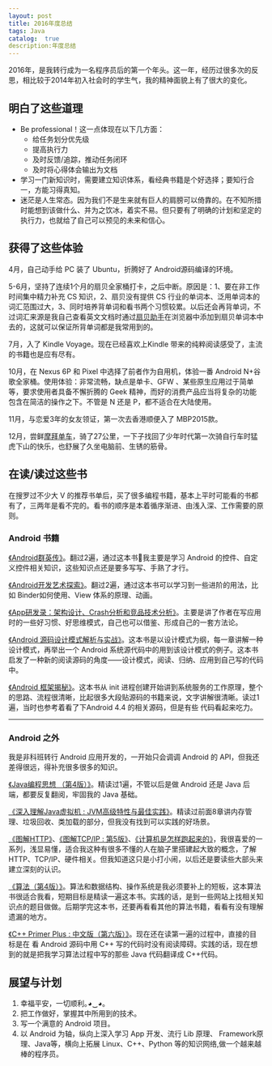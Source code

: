 ```yaml
---
layout: post
title: 2016年度总结
tags: Java
catalog:  true
description:年度总结 
---
```


2016年，是我转行成为一名程序员后的第一个年头。这一年，经历过很多次的反思，相比较于2014年初入社会时的学生气，我的精神面貌上有了很大的变化。

## 明白了这些道理

- Be professional！这一点体现在以下几方面：
  - 给任务划分优先级
  - 提高执行力
  - 及时反馈/追踪，推动任务闭环
  - 及时将心得体会输出为文档
- 学习一门新知识时，需要建立知识体系，看经典书籍是个好选择；要知行合一，方能习得真知。
- 迷茫是人生常态。因为我们不是生来就有巨人的肩膀可以倚靠的。在不知所措时能想到该做什么、并为之饮冰，着实不易。但只要有了明确的计划和坚定的执行力，也就给了自己可以预见的未来和信心。

## 获得了这些体验

4月，自己动手给 PC 装了 Ubuntu，折腾好了 Android源码编译的环境。

5-6月，坚持了连续1个月的扇贝全家桶打卡，之后中断。原因是：1、要在非工作时间集中精力补充 CS 知识，2、扇贝没有提供 CS 行业的单词本、泛用单词本的词汇范围过大，3、同时培养背单词和看书两个习惯较累。以后还会再背单词，不过词汇来源是我自己查看英文文档时通过[扇贝助手](https://chrome.google.com/webstore/detail/%E6%89%87%E8%B4%9D%E5%8A%A9%E6%89%8B%E5%A2%9E%E5%BC%BA%E7%89%88/aibonellgbdkldghjgbnapgjblebfkbl)在浏览器中添加到扇贝单词本中去的，这就可以保证所背单词都是我常用到的。

7月，入了 Kindle Voyage。现在已经喜欢上Kindle 带来的纯粹阅读感受了，主流的书籍也是应有尽有。

10月，在 Nexus 6P 和 Pixel 中选择了前者作为自用机，体验一番 Android N+谷歌全家桶。使用体验：非常流畅，缺点是单卡、GFW 、某些原生应用过于简单等，要求使用者具备不懈折腾的 Geek 精神，而好的消费产品应当将复杂的功能包含在简洁的操作之下。不管是 N 还是 P，都不适合在大陆使用。

11月，与恋爱3年的女友领证，第一次去香港顺便入了 MBP2015款。

12月，尝鲜[摩拜单车](https://m.mobike.com/app/pages/ridingtrack/index.html?orderid=MBK75560210441481884272126&lang=zh&userid=88621961084623751168704310&share=true)，骑了27公里，一下子找回了少年时代第一次骑自行车时猛虎下山的快乐，也舒展了久坐电脑前、生锈的筋骨。

## 在读/读过这些书

在搜罗过不少大 V 的推荐书单后，买了很多编程书籍，基本上平时可能看的书都有了，三两年是看不完的。看书的顺序是本着循序渐进、由浅入深、工作需要的原则。

### Android 书籍

[《Android群英传》](https://book.douban.com/subject/26599539/)。翻过2遍，通过这本书我主要是学习 Android 的控件、自定义控件相关知识，这些知识点还是要多写写、手熟了才行。

[《Android开发艺术探索》](https://book.douban.com/subject/26599538/)。翻过2遍，通过这本书可以学习到一些进阶的用法，比如 Binder如何使用、View 体系的原理、动画。

[《App研发录：架构设计、Crash分析和竞品技术分析》](https://book.douban.com/subject/26649050/)。主要是讲了作者在写应用时的一些好习惯、好思维模式，自己也可以借鉴、形成自己的一套方法论。

[《Android 源码设计模式解析与实战》](https://book.douban.com/subject/26644935/)。这本书是以设计模式为纲，每一章讲解一种设计模式，再举出一个 Android 系统源代码中的用到该设计模式的例子。这本书启发了一种新的阅读源码的角度——设计模式，阅读、归纳、应用到自己写的代码中。

[《Android 框架揭秘》](https://book.douban.com/subject/10570841/)。这本书从 init 进程创建开始讲到系统服务的工作原理，整个的思路、流程很清晰，比起很多大段贴源码的书籍来说，文字讲解很清晰。读过1遍，当时也参考着看了下Android 4.4 的相关源码，但是有些 代码看起来吃力。

----

### Android 之外

我是非科班转行 Android 应用开发的，一开始只会调调 Android 的 API，但我还差得很远，得补充很多很多的知识。

[《Java编程思想 （第4版）》](https://book.douban.com/subject/2130190/)。精读过1遍，不管以后是做 Android 还是 Java 后端，都要反复翻阅，牢固我的 Java 基础。

[《深入理解Java虚拟机 : JVM高级特性与最佳实践》](https://book.douban.com/subject/6522893/)。精读过前面8章讲内存管理、垃圾回收、类加载的部分，但我没有找到可以实践的好场景。

[《图解HTTP》](https://book.douban.com/subject/25863515/)、[《图解TCP/IP : 第5版》](https://book.douban.com/subject/24737674/)、[《计算机是怎样跑起来的》](https://book.douban.com/subject/26397183/)，我很喜爱的一系列，浅显易懂，适合我这种有很多不懂的人在脑子里搭建起大致的概念，了解 HTTP、TCP/IP、硬件相关。但我知道这只是小打小闹，以后还是要读些大部头来建立深刻的认识。

[《算法（第4版）》](https://book.douban.com/subject/19952400/)。算法和数据结构、操作系统是我必须要补上的短板，这本算法书很适合我看，短期目标是精读一遍这本书。实践的话，是到一些网站上找相关知识点的题目做做。后期学完这本书，还要再看看其他的算法书籍，看看有没有理解遗漏的地方。

[《C++ Primer Plus : 中文版（第六版）》](https://book.douban.com/subject/10789789/)。现在还在读第一遍的过程中，直接的目标是在 看 Android 源码中用 C++ 写的代码时没有阅读障碍。实践的话，现在想到的就是把我学习算法过程中写的那些 Java 代码翻译成 C++代码。

## 展望与计划

1. 幸福平安，一切顺利｡◕‿◕｡
2. 把工作做好，掌握其中所用到的技术。
3. 写一个满意的 Android 项目。
4. 以 Android 为轴，纵向上深入学习 App 开发、流行 Lib 原理、 Framework原理、Java等，横向上拓展 Linux、C++、Python 等的知识网络,做一个越来越棒的程序员。
